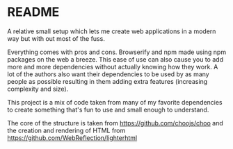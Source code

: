 # README

A relative small setup which lets me create web applications in a modern way
but with out most of the fuss.

Everything comes with pros and cons. Browserify and npm made using npm
packages on the web a breeze. This ease of use can also cause you to add more
and more dependencies without actually knowing how they work. A lot of the
authors also want their dependencies to be used by as many people as possible
resulting in them adding extra features (increasing complexity and size).

This project is a mix of code taken from many of my favorite dependencies to
create something that's fun to use and small enough to understand.

The core of the structure is taken from https://github.com/choojs/choo and the
creation and rendering of HTML from
https://github.com/WebReflection/lighterhtml
